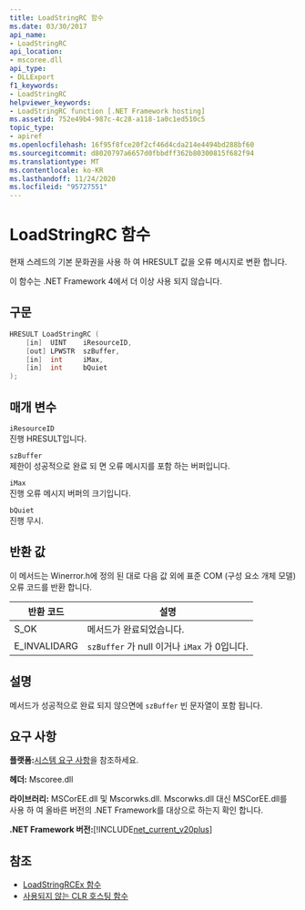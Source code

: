 ```yaml
---
title: LoadStringRC 함수
ms.date: 03/30/2017
api_name:
- LoadStringRC
api_location:
- mscoree.dll
api_type:
- DLLExport
f1_keywords:
- LoadStringRC
helpviewer_keywords:
- LoadStringRC function [.NET Framework hosting]
ms.assetid: 752e49b4-987c-4c28-a118-1a0c1ed510c5
topic_type:
- apiref
ms.openlocfilehash: 16f95f8fce20f2cf46d4cda214e4494bd288bf60
ms.sourcegitcommit: d8020797a6657d0fbbdff362b80300815f682f94
ms.translationtype: MT
ms.contentlocale: ko-KR
ms.lasthandoff: 11/24/2020
ms.locfileid: "95727551"
---
```

# <a name="loadstringrc-function"></a>LoadStringRC 함수

현재 스레드의 기본 문화권을 사용 하 여 HRESULT 값을 오류 메시지로 변환 합니다.  
  
 이 함수는 .NET Framework 4에서 더 이상 사용 되지 않습니다.  
  
## <a name="syntax"></a>구문  
  
```cpp  
HRESULT LoadStringRC (  
    [in]  UINT    iResourceID,
    [out] LPWSTR  szBuffer,
    [in]  int     iMax,
    [in]  int     bQuiet  
);  
```  
  
## <a name="parameters"></a>매개 변수  

 `iResourceID`  
 진행 HRESULT입니다.  
  
 `szBuffer`  
 제한이 성공적으로 완료 되 면 오류 메시지를 포함 하는 버퍼입니다.  
  
 `iMax`  
 진행 오류 메시지 버퍼의 크기입니다.  
  
 `bQuiet`  
 진행 무시.  
  
## <a name="return-value"></a>반환 값  

 이 메서드는 Winerror.h에 정의 된 대로 다음 값 외에 표준 COM (구성 요소 개체 모델) 오류 코드를 반환 합니다.  
  
|반환 코드|설명|  
|-----------------|-----------------|  
|S_OK|메서드가 완료되었습니다.|  
|E_INVALIDARG|`szBuffer` 가 null 이거나 `iMax` 가 0입니다.|  
  
## <a name="remarks"></a>설명  

 메서드가 성공적으로 완료 되지 않으면에 `szBuffer` 빈 문자열이 포함 됩니다.  
  
## <a name="requirements"></a>요구 사항  

 **플랫폼:**[시스템 요구 사항](../../get-started/system-requirements.md)을 참조하세요.  
  
 **헤더:** Mscoree.dll  
  
 **라이브러리:** MSCorEE.dll 및 Mscorwks.dll. Mscorwks.dll 대신 MSCorEE.dll를 사용 하 여 올바른 버전의 .NET Framework를 대상으로 하는지 확인 합니다.  
  
 **.NET Framework 버전:**[!INCLUDE[net_current_v20plus](../../../../includes/net-current-v20plus-md.md)]  
  
## <a name="see-also"></a>참조

- [LoadStringRCEx 함수](loadstringrcex-function.md)
- [사용되지 않는 CLR 호스팅 함수](deprecated-clr-hosting-functions.md)
